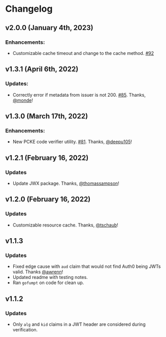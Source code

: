 # Changelog

## v2.0.0 (January 4th, 2023)

### Enhancements:

* Customizable cache timeout and change to the cache method. [#92](https://github.com/okta/okta-jwt-verifier-golang/pull/92)

## v1.3.1 (April 6th, 2022)

### Updates:

* Correctly error if metadata from issuer is not 200. [#85](https://github.com/okta/okta-jwt-verifier-golang/pull/85). Thanks, [@monde](https://github.com/monde)!

## v1.3.0 (March 17th, 2022)

### Enhancements:

* New PCKE code verifier utility. [#81](https://github.com/okta/okta-jwt-verifier-golang/pull/81). Thanks, [@deepu105](https://github.com/deepu105)!

## v1.2.1 (February 16, 2022)

### Updates

* Update JWX package. Thanks, [@thomassampson](https://github.com/thomassampson)!

## v1.2.0 (February 16, 2022)

### Updates

* Customizable resource cache. Thanks, [@tschaub](https://github.com/tschaub)!

## v1.1.3

### Updates

- Fixed edge cause with `aud` claim that would not find Auth0 being JWTs valid. Thanks [@awrenn](https://github.com/awrenn)!
- Updated readme with testing notes.
- Ran `gofumpt` on code for clean up.

## v1.1.2

### Updates

- Only `alg` and `kid` claims in a JWT header are considered during verification.
